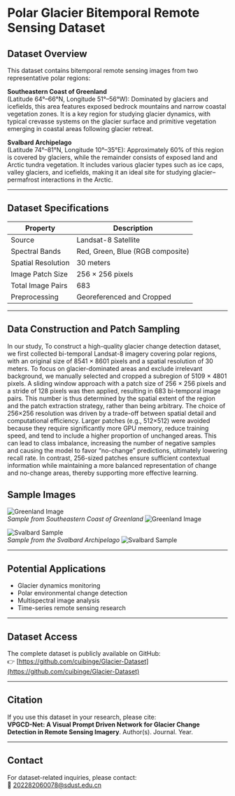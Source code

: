 # Polar Glacier Bitemporal Remote Sensing Dataset

## Dataset Overview

This dataset contains bitemporal remote sensing images from two representative polar regions:

**Southeastern Coast of Greenland**  
(Latitude 64°–66°N, Longitude 51°–56°W): Dominated by glaciers and icefields, this area features exposed bedrock mountains and narrow coastal vegetation zones. It is a key region for studying glacier dynamics, with typical crevasse systems on the glacier surface and primitive vegetation emerging in coastal areas following glacier retreat.

**Svalbard Archipelago**  
(Latitude 74°–81°N, Longitude 10°–35°E): Approximately 60% of this region is covered by glaciers, while the remainder consists of exposed land and Arctic tundra vegetation. It includes various glacier types such as ice caps, valley glaciers, and icefields, making it an ideal site for studying glacier–permafrost interactions in the Arctic.

---

## Dataset Specifications

| Property             | Description                             |
|----------------------|-----------------------------------------|
| Source               | Landsat-8 Satellite                     |
| Spectral Bands       | Red, Green, Blue (RGB composite)        |
| Spatial Resolution   | 30 meters                               |
| Image Patch Size     | 256 × 256 pixels                        |
| Total Image Pairs    | 683                                     |
| Preprocessing        | Georeferenced and Cropped               |

---
## Data Construction and Patch Sampling

In our study, To construct a high-quality glacier change detection dataset, we first collected bi-temporal Landsat-8 imagery covering polar regions, with an original size of 8541 × 8601 pixels and a spatial resolution of 30 meters. To focus on glacier-dominated areas and exclude irrelevant background, we manually selected and cropped a subregion of 5109 × 4801 pixels. A sliding window approach with a patch size of 256 × 256 pixels and a stride of 128 pixels was then applied, resulting in 683 bi-temporal image pairs. This number is thus determined by the spatial extent of the region and the patch extraction strategy, rather than being arbitrary.
The choice of 256×256 resolution was driven by a trade-off between spatial detail and computational efficiency. Larger patches (e.g., 512×512) were avoided because they require significantly more GPU memory, reduce training speed, and tend to include a higher proportion of unchanged areas. This can lead to class imbalance, increasing the number of negative samples and causing the model to favor “no-change” predictions, ultimately lowering recall rate. In contrast, 256-sized patches ensure sufficient contextual information while maintaining a more balanced representation of change and no-change areas, thereby supporting more effective learning.
## Sample Images

![Greenland Image](samples/greenland_A.png)  
*Sample from Southeastern Coast of Greenland*
![Greenland Image](samples/greenland_B.png) 

![Svalbard Sample](samples/svalbard_A.png)  
*Sample from the Svalbard Archipelago*
![Svalbard Sample](samples/svalbard_B.png)  

---

## Potential Applications

- Glacier dynamics monitoring  
- Polar environmental change detection  
- Multispectral image analysis  
- Time-series remote sensing research

---

## Dataset Access

The complete dataset is publicly available on GitHub:  
👉 [https://github.com/cuibinge/Glacier-Dataset](https://github.com/cuibinge/Glacier-Dataset)

---

## Citation

If you use this dataset in your research, please cite:  
**VPGCD-Net: A Visual Prompt Driven Network for Glacier Change Detection in Remote Sensing Imagery**. Author(s). Journal. Year.

---

## Contact

For dataset-related inquiries, please contact:  
📧 202282060078@sdust.edu.cn
